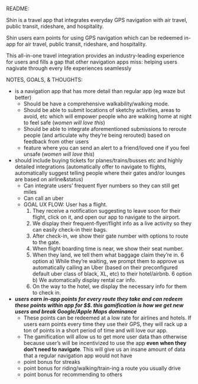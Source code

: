 
README:

Shin is a travel app that integrates everyday GPS navigation with air travel, public transit, rideshare, and hospitality. 

Shin users earn points for using GPS navigation which can be redeemed in-app for air travel, public transit, rideshare, and hospitality. 

This all-in-one travel integration provides an industry-leading experience for users and fills a gap that other navigation apps miss: helping users nagivate through every life experiences seamlessly


NOTES, GOALS, & THOUGHTS: 

* is a navigation app that has more detail than regular app  (eg waze but better)
    * Should be have a comprehensive walkability/walking mode.
    * Should be able to submit locations of sketchy activities, areas to avoid, etc which will empower people who are walking home at night to feel safe (*women will love this*) 
    * Should be able to integrate aforementioned submissions to reroute people (and articulate why they’re being rerouted) based on feedback from other users
    * feature where you can send an alert to a friend/loved one if you feel unsafe (*women will love this*) 
* should include buying tickets for planes/trains/busses etc and highly detailed integrations (automatically offer to navigate to flights, automatically suggest telling people where their gates and/or lounges are based on airline&status) 
    * Can integrate users’ frequent flyer numbers so they can still get miles 
    * Can call an uber 
    * GOAL UX FLOW: User has a flight.
      1) They receive a notification suggesting to leave soon for their flight, click on it, and open our app to navigate to the airport. 
      2) We display their frequent-flyer/flight info as a live activity so they can easily check-in their bags. 
      3) After check-in, we show their gate number with options to route to the gate. 
      4) When flight boarding time is near, we show their seat number.
      5) When they land, we tell them what baggage claim they’re in.
      6 option a) While they’re waiting, we prompt them to approve us automatically calling an Uber (based on their preconfigured default uber class of black, XL, etc) to their hotel/airbnb.
      6 option b) We automatically display rental car info.
      7) On the way to the hotel, we display the necessary info for them to check in. 
* ***users earn in-app points for every route they take and can redeem these points within app for $$. this gamification is how we get new users and break Google/Apple Maps dominance***	
    * These points can be redeemed at a low rate for airlines and hotels. If users earn points every time they use their GPS, they will rack up a ton of points in a short period of time and will love our app. 
    * The gamification will allow us to get more user data than otherwise because user’s will be incentivized to use the app **even when they don’t need to navigate**. This will give us an insane amount of data that a regular navigation app would not have
    * point bonus for streaks 
    * point bonus for riding/walking/train-ing a route you usually drive 
    * point bonus for recommending to others

